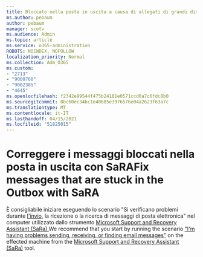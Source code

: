 ```yaml
---
title: Bloccato nella posta in uscita a causa di allegati di grandi dimensioni
ms.author: pebaum
author: pebaum
manager: scotv
ms.audience: Admin
ms.topic: article
ms.service: o365-administration
ROBOTS: NOINDEX, NOFOLLOW
localization_priority: Normal
ms.collection: Adm_O365
ms.custom:
- "2713"
- "9000768"
- "9002385"
- "4645"
ms.openlocfilehash: f2342e99544f475b24181e0571ccd0a7c6fdc8b0
ms.sourcegitcommit: 8bc60ec34bc1e40685e3976576e04a2623f63a7c
ms.translationtype: MT
ms.contentlocale: it-IT
ms.lasthandoff: 04/15/2021
ms.locfileid: "51825015"
---
```

# <a name="fix-messages-that-are-stuck-in-the-outbox-with-sara"></a><span data-ttu-id="d1a97-102">Correggere i messaggi bloccati nella posta in uscita con SaRA</span><span class="sxs-lookup"><span data-stu-id="d1a97-102">Fix messages that are stuck in the Outbox with SaRA</span></span>

<span data-ttu-id="d1a97-103">È consigliabile iniziare eseguendo lo scenario "Si verificano problemi durante [l'invio,](https://aka.ms/SaRA-OutlookSendReceive) la ricezione o la ricerca di messaggi di posta elettronica" nel computer utilizzato dallo strumento [Microsoft Support and Recovery Assistant (SaRa).](https://diagnostics.office.com/#/)</span><span class="sxs-lookup"><span data-stu-id="d1a97-103">We recommend that you start by running the scenario ["I'm having problems sending, receiving, or finding email messages"](https://aka.ms/SaRA-OutlookSendReceive) on the effected machine from the [Microsoft Support and Recovery Assistant (SaRa)](https://diagnostics.office.com/#/) tool.</span></span>
